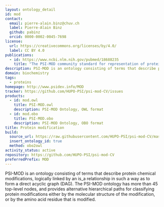 ```yaml
---
layout: ontology_detail
id: mod
contact:
  email: pierre-alain.binz@chuv.ch
  label: Pierre-Alain Binz
  github: pabinz
  orcid: 0000-0002-0045-7698
license:
  url: https://creativecommons.org/licenses/by/4.0/
  label: CC BY 4.0
publications:
  - id: https://www.ncbi.nlm.nih.gov/pubmed/18688235
    title: "The PSI-MOD community standard for representation of protein modification data"
description: PSI-MOD is an ontology consisting of terms that describe protein chemical modifications
domain: biochemistry
tags:
  - proteins
homepage: http://www.psidev.info/MOD
tracker: https://github.com/HUPO-PSI/psi-mod-CV/issues
products:
  - id: mod.owl
    title: PSI-MOD.owl
    description: PSI-MOD Ontology, OWL format
  - id: mod.obo
    title: PSI-MOD.obo
    description: PSI-MOD Ontology, OBO format
title: Protein modification
build:
  source_url: https://raw.githubusercontent.com/HUPO-PSI/psi-mod-CV/master/PSI-MOD.obo
  insert_ontology_id: true
  method: obo2owl
activity_status: active
repository: https://github.com/HUPO-PSI/psi-mod-CV
preferredPrefix: MOD
---
```


PSI-MOD is an ontology consisting of terms that describe protein chemical modifications, logically linked by an is_a relationship in such a way as to form a direct acyclic graph (DAG). The PSI-MOD ontology has more than 45 top-level nodes, and provides alternative hierarchical paths for classifying protein modifications either by the molecular structure of the modification, or by the amino acid residue that is modified.
